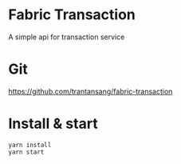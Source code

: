 # Fabric Transaction
A simple api for transaction service
# Git
https://github.com/trantansang/fabric-transaction
# Install & start
```
yarn install
yarn start
```